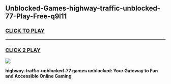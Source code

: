 
## Unblocked-Games-highway-traffic-unblocked-77-Play-Free-q9l11
<h3>
<a href="https://premium76.site?title=highway-traffic-unblocked-77&ref=20M">CLICK TO PLAY</a></h3>
<hr>

<h3>
<a href="https://premium76.site?title=highway-traffic-unblocked-77&ref=20M">CLICK 2 PLAY</a>
  
</h3>

<a href="https://premium76.site?title=highway-traffic-unblocked-77&ref=19M"><img src="https://clearcache.store/games.png"></a>


**highway-traffic-unblocked-77 games unblocked: Your Gateway to Fun and Accessible Online Gaming**
